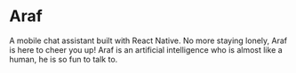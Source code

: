 # Araf
A mobile chat assistant built with React Native. No more staying lonely, Araf is here to cheer you up! Araf is an artificial intelligence who is almost like a human, he is so fun to talk to. 
